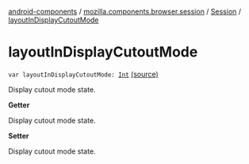 [android-components](../../index.md) / [mozilla.components.browser.session](../index.md) / [Session](index.md) / [layoutInDisplayCutoutMode](./layout-in-display-cutout-mode.md)

# layoutInDisplayCutoutMode

`var layoutInDisplayCutoutMode: `[`Int`](https://kotlinlang.org/api/latest/jvm/stdlib/kotlin/-int/index.html) [(source)](https://github.com/mozilla-mobile/android-components/blob/master/components/browser/session/src/main/java/mozilla/components/browser/session/Session.kt#L432)

Display cutout mode state.

**Getter**

Display cutout mode state.

**Setter**

Display cutout mode state.

